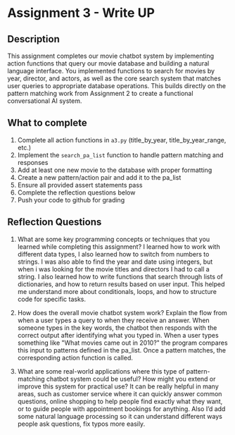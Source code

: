 # Assignment 3 - Write UP

## Description
This assignment completes our movie chatbot system by implementing action functions that query our movie database and building a natural language interface. You implemented functions to search for movies by year, director, and actors, as well as the core search system that matches user queries to appropriate database operations. This builds directly on the pattern matching work from Assignment 2 to create a functional conversational AI system.

## What to complete
1. Complete all action functions in `a3.py` (title_by_year, title_by_year_range, etc.)
2. Implement the `search_pa_list` function to handle pattern matching and responses  
3. Add at least one new movie to the database with proper formatting
4. Create a new pattern/action pair and add it to the pa_list
5. Ensure all provided assert statements pass
6. Complete the reflection questions below
7. Push your code to github for grading

## Reflection Questions

1. What are some key programming concepts or techniques that you learned while completing this assignment?
 I learned how to work with different data types, I also learned how to switch from numbers to strings. I was also able to find the year and date using integers, but when i was looking for the movie titles and directors I had to call a string. I also learned how to write functions that search through lists of dictionaries, and how to return results based on user input. This helped me understand more about conditionals, loops, and how to structure code for specific tasks.


2. How does the overall movie chatbot system work? Explain the flow from when a user types a query to when they receive an answer.
When someone types in the key words, the chatbot then responds with the correct output after identifying what you typed in. When a user types something like "What movies came out in 2010?" the program compares this input to patterns defined in the pa_list. Once a pattern matches, the corresponding action function is called.


3. What are some real-world applications where this type of pattern-matching chatbot system could be useful? How might you extend or improve this system for practical use? It can be really helpful in many areas, such as customer service where it can quickly answer common questions, online shopping to help people find exactly what they want, or to guide people with appointment bookings for anything. Also I’d add some natural language processing so it can understand different ways people ask questions, fix typos more easily.